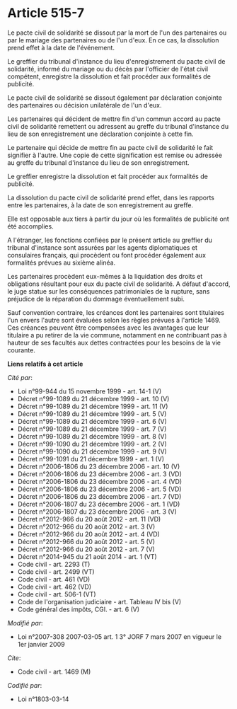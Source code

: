 # Article 515-7

Le pacte civil de solidarité se dissout par la mort de l'un des partenaires ou par le mariage des partenaires ou de l'un
d'eux. En ce cas, la dissolution prend effet à la date de l'événement.

Le greffier du tribunal d'instance du lieu d'enregistrement du pacte civil de solidarité, informé du mariage ou du décès par
l'officier de l'état civil compétent, enregistre la dissolution et fait procéder aux formalités de publicité.

Le pacte civil de solidarité se dissout également par déclaration conjointe des partenaires ou décision unilatérale de l'un
d'eux.

Les partenaires qui décident de mettre fin d'un commun accord au pacte civil de solidarité remettent ou adressent au greffe
du tribunal d'instance du lieu de son enregistrement une déclaration conjointe à cette fin.

Le partenaire qui décide de mettre fin au pacte civil de solidarité le fait signifier à l'autre. Une copie de cette
signification est remise ou adressée au greffe du tribunal d'instance du lieu de son enregistrement.

Le greffier enregistre la dissolution et fait procéder aux formalités de publicité.

La dissolution du pacte civil de solidarité prend effet, dans les rapports entre les partenaires, à la date de son
enregistrement au greffe.

Elle est opposable aux tiers à partir du jour où les formalités de publicité ont été accomplies.

A l'étranger, les fonctions confiées par le présent article au greffier du tribunal d'instance sont assurées par les agents
diplomatiques et consulaires français, qui procèdent ou font procéder également aux formalités prévues au sixième alinéa.

Les partenaires procèdent eux-mêmes à la liquidation des droits et obligations résultant pour eux du pacte civil de
solidarité. A défaut d'accord, le juge statue sur les conséquences patrimoniales de la rupture, sans préjudice de la
réparation du dommage éventuellement subi.

Sauf convention contraire, les créances dont les partenaires sont titulaires l'un envers l'autre sont évaluées selon les
règles prévues à l'article 1469. Ces créances peuvent être compensées avec les avantages que leur titulaire a pu retirer de
la vie commune, notamment en ne contribuant pas à hauteur de ses facultés aux dettes contractées pour les besoins de la vie
courante.

**Liens relatifs à cet article**

_Cité par_:

  - Loi n°99-944 du 15 novembre 1999 - art. 14-1 (V)
  - Décret n°99-1089 du 21 décembre 1999 - art. 10 (V)
  - Décret n°99-1089 du 21 décembre 1999 - art. 11 (V)
  - Décret n°99-1089 du 21 décembre 1999 - art. 5 (V)
  - Décret n°99-1089 du 21 décembre 1999 - art. 6 (V)
  - Décret n°99-1089 du 21 décembre 1999 - art. 7 (V)
  - Décret n°99-1089 du 21 décembre 1999 - art. 8 (V)
  - Décret n°99-1090 du 21 décembre 1999 - art. 2 (V)
  - Décret n°99-1090 du 21 décembre 1999 - art. 9 (V)
  - Décret n°99-1091 du 21 décembre 1999 - art. 1 (V)
  - Décret n°2006-1806 du 23 décembre 2006 - art. 10 (V)
  - Décret n°2006-1806 du 23 décembre 2006 - art. 3 (VD)
  - Décret n°2006-1806 du 23 décembre 2006 - art. 4 (VD)
  - Décret n°2006-1806 du 23 décembre 2006 - art. 5 (VD)
  - Décret n°2006-1806 du 23 décembre 2006 - art. 7 (VD)
  - Décret n°2006-1807 du 23 décembre 2006 - art. 1 (VD)
  - Décret n°2006-1807 du 23 décembre 2006 - art. 3 (V)
  - Décret n°2012-966 du 20 août 2012 - art. 11 (VD)
  - Décret n°2012-966 du 20 août 2012 - art. 3 (V)
  - Décret n°2012-966 du 20 août 2012 - art. 4 (VD)
  - Décret n°2012-966 du 20 août 2012 - art. 5 (V)
  - Décret n°2012-966 du 20 août 2012 - art. 7 (V)
  - Décret n°2014-945 du 21 août 2014 - art. 1 (VT)
  - Code civil - art. 2293 (T)
  - Code civil - art. 2499 (VT)
  - Code civil - art. 461 (VD)
  - Code civil - art. 462 (VD)
  - Code civil - art. 506-1 (VT)
  - Code de l'organisation judiciaire - art. Tableau IV bis (V)
  - Code général des impôts, CGI. - art. 6 (V)

_Modifié par_:

  - Loi n°2007-308 2007-03-05 art. 1 3° JORF 7 mars 2007 en vigueur le 1er janvier 2009

_Cite_:

  - Code civil - art. 1469 (M)

_Codifié par_:

  - Loi n°1803-03-14
